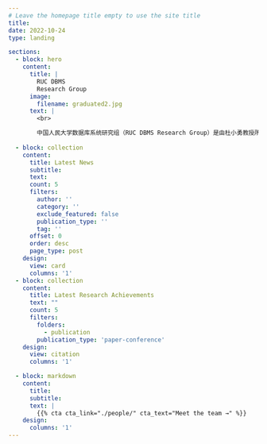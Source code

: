 ```yaml
---
# Leave the homepage title empty to use the site title
title:
date: 2022-10-24
type: landing

sections:
  - block: hero
    content:
      title: |
        RUC DBMS
        Research Group
      image:
        filename: graduated2.jpg
      text: |
        <br>

        中国人民大学数据库系统研究组（RUC DBMS Research Group）是由杜小勇教授所领导的研究与工程兼备的研究组，是数据工程与知识工程教育部重点实验室（DEKE）的重要组成部分，隶属于中国人民大学信息学院计算机系。实验室专注于数据库基础理论、大数据系统研制、云原生数据库等问题的研究，并取得了一系列重要研究成果，部分成果已应用于社会治理、企业应用等多个领域。欢迎有志的同学加盟！
  
  - block: collection
    content:
      title: Latest News
      subtitle:
      text:
      count: 5
      filters:
        author: ''
        category: ''
        exclude_featured: false
        publication_type: ''
        tag: ''
      offset: 0
      order: desc
      page_type: post
    design:
      view: card
      columns: '1'
  - block: collection
    content:
      title: Latest Research Achievements
      text: ""
      count: 5
      filters:
        folders:
          - publication
        publication_type: 'paper-conference'
    design:
      view: citation
      columns: '1'

  - block: markdown
    content:
      title:
      subtitle:
      text: |
        {{% cta cta_link="./people/" cta_text="Meet the team →" %}}
    design:
      columns: '1'
---
```

